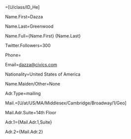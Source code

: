 =[U/class/ID_He]

Name.First=Dazza

Name.Last=Greenwood

Name.Full={Name.First} {Name.Last}

Twitter.Followers=300

Phone=

Email=dazza@civics.com

Nationality=United States of America

Name.Maiden/Other=None

Adr.Type=mailing

Mail.=[U/at/US/MA/Middlesex/Cambridge/Broadway/1/Geo]

Mail.Adr.Suite=14th Floor

Adr.1={Mail.Adr.1,Suite}

Adr.2={Mail.Adr.2}
